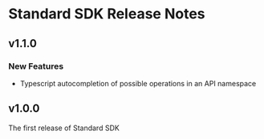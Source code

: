 # Standard SDK Release Notes

## v1.1.0

### New Features
- Typescript autocompletion of possible operations in an API namespace 

## v1.0.0

The first release of Standard SDK
